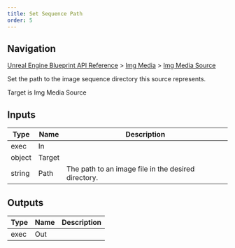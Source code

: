 ```yaml
---
title: Set Sequence Path
order: 5
---
```

## Navigation

[Unreal Engine Blueprint API Reference](https://dev.epicgames.com/documentation/en-us/unreal-engine/BlueprintAPI) > [Img Media](https://dev.epicgames.com/documentation/en-us/unreal-engine/BlueprintAPI/ImgMedia) > [Img Media Source](https://dev.epicgames.com/documentation/en-us/unreal-engine/BlueprintAPI/ImgMedia/ImgMediaSource)

Set the path to the image sequence directory this source represents.

Target is Img Media Source

## Inputs

| Type | Name | Description |
| --- | --- | --- |
| exec | In |  |
| object | Target |  |
| string | Path | The path to an image file in the desired directory. |

## Outputs

| Type | Name | Description |
| --- | --- | --- |
| exec | Out |  |
